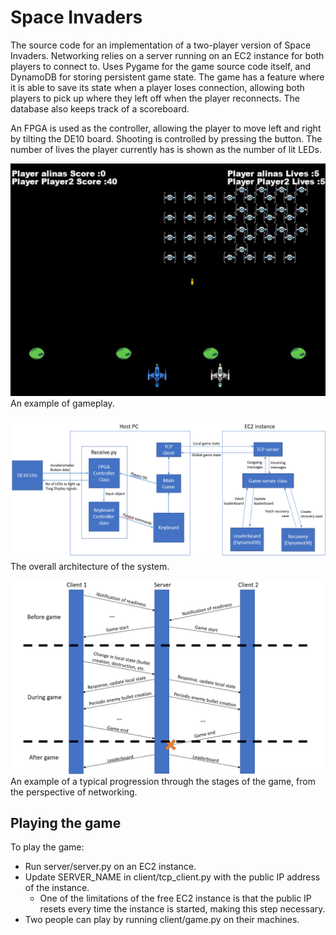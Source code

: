 # Space Invaders

The source code for an implementation of a two-player version of Space Invaders. Networking relies on a server running on an EC2 instance for both players to connect to. Uses Pygame for the game source code itself, and DynamoDB for storing persistent game state. The game has a feature where it is able to save its state when a player loses connection, allowing both players to pick up where they left off when the player reconnects. The database also keeps track of a scoreboard.

An FPGA is used as the controller, allowing the player to move left and right by tilting the DE10 board. Shooting is controlled by pressing the button. The number of lives the player currently has is shown as the number of lit LEDs.

![Gameplay](/img/Gameplay.png)
An example of gameplay.

![System architecture](/img/Architecture.png)
The overall architecture of the system.

![Networking example](/img/Network%20example.png/)
An example of a typical progression through the stages of the game, from the perspective of networking.

## Playing the game

To play the game:
- Run server/server.py on an EC2 instance.
- Update SERVER_NAME in client/tcp_client.py with the public IP address of the instance.
    - One of the limitations of the free EC2 instance is that the public IP resets every time the instance is started, making this step necessary.
- Two people can play by running client/game.py on their machines.
